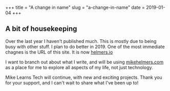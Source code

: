 +++
title = "A change in name"
slug = "a-change-in-name"
date = 2019-01-04
+++

## A bit of housekeeping

Over the last year I haven't published much. This is mostly due to being busy with other stuff. I plan to do better in 2019.  One of the most immediate chagnes is the URL of this site. It is now [helmers.io](https//helmers.io)

I want to branch out about what I write, and will be using [mikehelmers.com](https//mikehelmers.com) as a place for me to explore all aspects of my life, not just technology.

Mike Learns Tech will continue, with new and exciting projects. Thank you for your support, and I can't wait to share what I've been up to!
